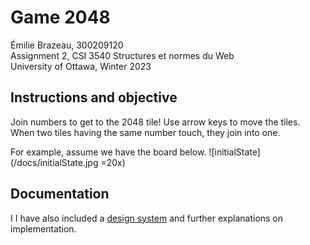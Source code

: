 # Game 2048
Émilie Brazeau, 300209120
</br>Assignment 2, CSI 3540 Structures et normes du Web
</br>University of Ottawa, Winter 2023

## Instructions and objective
Join numbers to get to the 2048 tile! Use arrow keys to move the tiles. When two tiles having the same number touch, they join into one.

For example, assume we have the board below.
![initialState](/docs/initialState.jpg =20x)

## Documentation
I 
I have also included a [design system](/docs/design_system.md) and further explanations on implementation.
